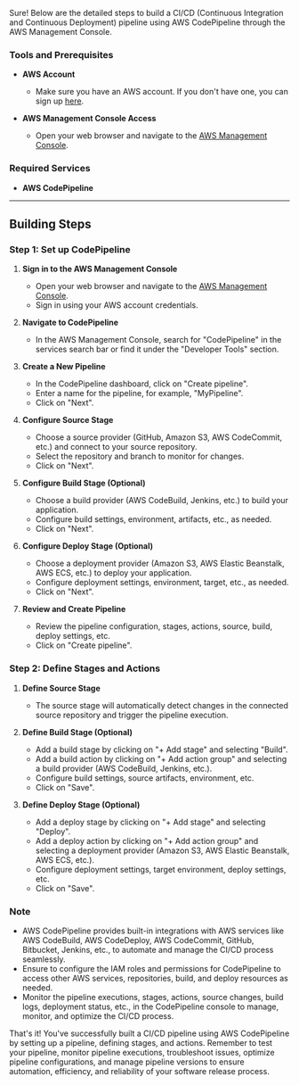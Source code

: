 Sure! Below are the detailed steps to build a CI/CD (Continuous Integration and Continuous Deployment) pipeline using AWS CodePipeline through the AWS Management Console.

### Tools and Prerequisites

- **AWS Account**
  - Make sure you have an AWS account. If you don't have one, you can sign up [here](https://aws.amazon.com/).

- **AWS Management Console Access**
  - Open your web browser and navigate to the [AWS Management Console](https://aws.amazon.com/console/).

### Required Services

- **AWS CodePipeline**

---

## Building Steps

### Step 1: Set up CodePipeline

1. **Sign in to the AWS Management Console**
   - Open your web browser and navigate to the [AWS Management Console](https://aws.amazon.com/console/).
   - Sign in using your AWS account credentials.

2. **Navigate to CodePipeline**
   - In the AWS Management Console, search for "CodePipeline" in the services search bar or find it under the "Developer Tools" section.

3. **Create a New Pipeline**
   - In the CodePipeline dashboard, click on "Create pipeline".
   - Enter a name for the pipeline, for example, "MyPipeline".
   - Click on "Next".

4. **Configure Source Stage**
   - Choose a source provider (GitHub, Amazon S3, AWS CodeCommit, etc.) and connect to your source repository.
   - Select the repository and branch to monitor for changes.
   - Click on "Next".

5. **Configure Build Stage (Optional)**
   - Choose a build provider (AWS CodeBuild, Jenkins, etc.) to build your application.
   - Configure build settings, environment, artifacts, etc., as needed.
   - Click on "Next".

6. **Configure Deploy Stage (Optional)**
   - Choose a deployment provider (Amazon S3, AWS Elastic Beanstalk, AWS ECS, etc.) to deploy your application.
   - Configure deployment settings, environment, target, etc., as needed.
   - Click on "Next".

7. **Review and Create Pipeline**
   - Review the pipeline configuration, stages, actions, source, build, deploy settings, etc.
   - Click on "Create pipeline".

### Step 2: Define Stages and Actions

1. **Define Source Stage**
   - The source stage will automatically detect changes in the connected source repository and trigger the pipeline execution.

2. **Define Build Stage (Optional)**
   - Add a build stage by clicking on "+ Add stage" and selecting "Build".
   - Add a build action by clicking on "+ Add action group" and selecting a build provider (AWS CodeBuild, Jenkins, etc.).
   - Configure build settings, source artifacts, environment, etc.
   - Click on "Save".

3. **Define Deploy Stage (Optional)**
   - Add a deploy stage by clicking on "+ Add stage" and selecting "Deploy".
   - Add a deploy action by clicking on "+ Add action group" and selecting a deployment provider (Amazon S3, AWS Elastic Beanstalk, AWS ECS, etc.).
   - Configure deployment settings, target environment, deploy settings, etc.
   - Click on "Save".

### Note

- AWS CodePipeline provides built-in integrations with AWS services like AWS CodeBuild, AWS CodeDeploy, AWS CodeCommit, GitHub, Bitbucket, Jenkins, etc., to automate and manage the CI/CD process seamlessly.
- Ensure to configure the IAM roles and permissions for CodePipeline to access other AWS services, repositories, build, and deploy resources as needed.
- Monitor the pipeline executions, stages, actions, source changes, build logs, deployment status, etc., in the CodePipeline console to manage, monitor, and optimize the CI/CD process.

That's it! You've successfully built a CI/CD pipeline using AWS CodePipeline by setting up a pipeline, defining stages, and actions. Remember to test your pipeline, monitor pipeline executions, troubleshoot issues, optimize pipeline configurations, and manage pipeline versions to ensure automation, efficiency, and reliability of your software release process.
